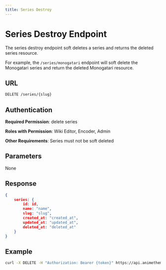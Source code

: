 ```yaml
---
title: Series Destroy
---
```


# Series Destroy Endpoint

The series destroy endpoint soft deletes a series and returns the deleted series resource.

For example, the `/series/monogatari` endpoint will soft delete the Monogatari series and return the deleted Monogatari resource.

## URL

```sh
DELETE /series/{slug}
```

## Authentication

**Required Permission**: delete series

**Roles with Permission**: Wiki Editor, Encoder, Admin

**Other Requirements**: Series must not be soft deleted

## Parameters

None

## Response

```json
{
    series: {
        id: id,
        name: "name",
        slug: "slug",
        created_at: "created_at",
        updated_at: "updated_at",
        deleted_at: "deleted_at"
    }
}
```

## Example

```bash
curl -X DELETE -H "Authorization: Bearer {token}" https://api.animethemes.moe/series/monogatari
```

